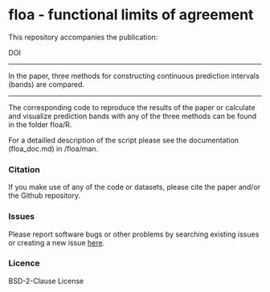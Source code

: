 # floa - **f**unctional **l**imits **o**f **a**greement

This repository accompanies the publication: 

DOI

---

In the paper, three methods for constructing continuous prediction intervals (bands) are compared.

---

The corresponding code to reproduce the results of the paper or calculate and visualize prediction bands with any of the three methods can be found in the folder floa/R.

For a detailled description of the script please see the documentation (floa_doc.md) in /floa/man.

### Citation
If you make use of any of the code or datasets, please cite the paper and/or the Github repository.

### Issues
Please report software bugs or other problems by searching existing issues or creating a new issue [here](https://github.com/koda86/floa/issues).

### Licence
BSD-2-Clause License
